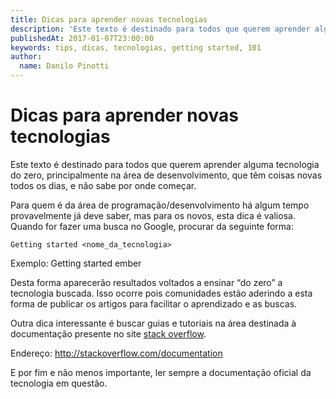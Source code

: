 ```yaml
---
title: Dicas para aprender novas tecnologias
description: 'Este texto é destinado para todos que querem aprender alguma tecnologia do zero, principalmente na área de desenvolvimento, que têm coisas novas todos os dias, e não sabe por onde começar.'
publishedAt: 2017-01-07T23:00:00
keywords: tips, dicas, tecnologias, getting started, 101
author:
  name: Danilo Pinotti
---
```


# Dicas para aprender novas tecnologias

Este texto é destinado para todos que querem aprender alguma tecnologia do zero, principalmente na área de desenvolvimento, que têm coisas novas todos os dias, e não sabe por onde começar.

Para quem é da área de programação/desenvolvimento há algum tempo provavelmente já deve saber, mas para os novos, esta dica é valiosa. Quando for fazer uma busca no Google, procurar da seguinte forma:
```
Getting started <nome_da_tecnologia>
```
Exemplo: Getting started ember

Desta forma aparecerão resultados voltados a ensinar “do zero” a tecnologia buscada. Isso ocorre pois comunidades estão aderindo a esta forma de publicar os artigos para facilitar o aprendizado e as buscas.

Outra dica interessante é buscar guias e tutoriais na área destinada à documentação presente no site [stack overflow](http://stackoverflow.com/).

Endereço: http://stackoverflow.com/documentation

E por fim e não menos importante, ler sempre a documentação oficial da tecnologia em questão.
